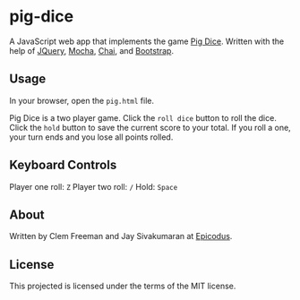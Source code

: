 pig-dice
========

A JavaScript web app that implements the game [Pig Dice](http://en.wikipedia.org/wiki/Pig_%28dice_game%29). Written with the help of [JQuery](http://jquery.com/), [Mocha](http://mochajs.org/), [Chai](http://chaijs.com/), and [Bootstrap](http://http://getbootstrap.com/).

Usage
-----

In your browser, open the `pig.html` file.

Pig Dice is a two player game. Click the `roll dice` button to roll the dice. Click the `hold` button to save the current score to your total. If you roll a one, your turn ends and you lose all points rolled.

Keyboard Controls
-----------------

Player one roll: `Z`
Player two roll: `/`
Hold:            `Space`


About
-----

Written by Clem Freeman and Jay Sivakumaran at [Epicodus](http://www.epicodus.com/).

License
-------

This projected is licensed under the terms of the MIT license.
